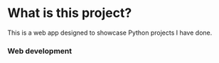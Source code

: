 # What is this project?
This is a web app designed to showcase Python projects I have done.
### Web development